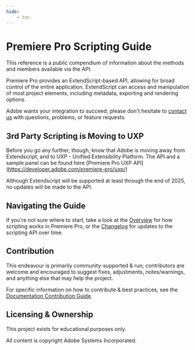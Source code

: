 ```yaml
---
hide:
    - toc
---
```


# Premiere Pro Scripting Guide

This reference is a public compendium of information about the methods and members available via the API.

Premiere Pro provides an ExtendScript-based API, allowing for broad control of the entire application. ExtendScript can access and manipulation of most project elements, including metadata, exporting and rendering options.

Adobe wants your integration to succeed; please don't hesitate to [contact us](mailto:dmcsween@adobe.com?subject=API_Question_From_Docs) with questions, problems, or feature requests.

## 3rd Party Scripting is Moving to UXP

Before you go any further, though, know that Adobe is moving away from Extendscript, and to UXP - Unified Extensibility Platform. The API and a sample panel can be found here [Premiere Pro UXP API] (https://developer.adobe.com/premiere-pro/uxp/)

Although Extendscript will be supported at least through the end of 2025, no updates will be made to the API. 
## Navigating the Guide

If you're not sure where to start, take a look at the [Overview](./introduction/extendscript-overview.md) for how scripting works in Premiere Pro, or the [Changelog](./introduction/changelog.md) for updates to the scripting API over time.

## Contribution

This endeavour is primarily community-supported & run; contributors are welcome and encouraged to suggest fixes, adjustments, notes/warnings, and anything else that may help the project.

For specific information on how to contribute & best practices, see the [Documentation Contribution Guide](https://docsforadobe.dev/contributing/contribution-guide/).

## Licensing & Ownership

This project exists for educational purposes only.

All content is copyright Adobe Systems Incorporated.
